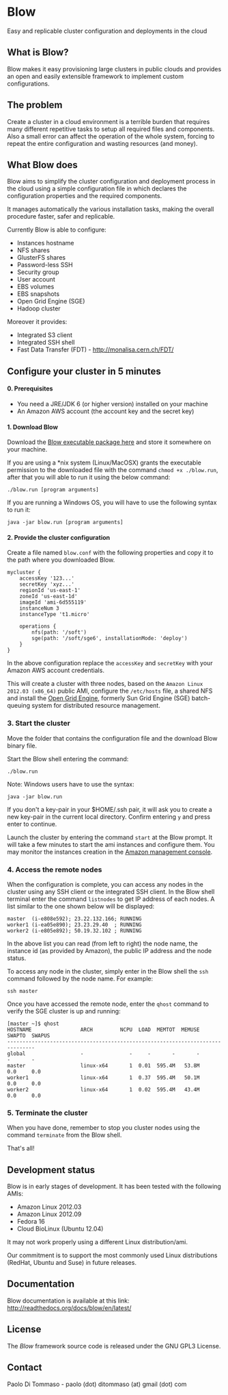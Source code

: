 Blow
====
Easy and replicable cluster configuration and deployments in the cloud

What is Blow?
-------------
Blow makes it easy provisioning large clusters in public clouds and
provides an open and easily extensible framework to implement custom configurations.

The problem
-----------
Create a cluster in a cloud environment is a terrible burden that requires many different
repetitive tasks to setup all required files and components. Also a small error can affect
the operation of the whole system, forcing to repeat the entire configuration and wasting
resources (and money).

What Blow does
--------------
Blow aims to simplify the cluster configuration and deployment process in the cloud using a simple
configuration file in which declares the configuration properties and the required components.

It manages automatically the various installation tasks, making the overall procedure faster,
safer and replicable.

Currently Blow is able to configure:

* Instances hostname
* NFS shares
* GlusterFS shares
* Password-less SSH
* Security group
* User account
* EBS volumes
* EBS snapshots
* Open Grid Engine (SGE)
* Hadoop cluster

Moreover it provides:

* Integrated S3 client
* Integrated SSH shell
* Fast Data Transfer (FDT) - http://monalisa.cern.ch/FDT/


Configure your cluster in 5 minutes
-----------------------------------

#### 0. Prerequisites
* You need a JRE/JDK 6 (or higher version) installed on your machine
* An Amazon AWS account (the account key and the secret key)

#### 1. Download Blow

Download the <a href="http://dl.dropbox.com/u/376524/blow/blow.run">Blow executable package here</a> and
store it somewhere on your machine.

If you are using a *nix system (Linux/MacOSX) grants the executable permission to the downloaded file with the command
`chmod +x ./blow.run`, after that you will able to run it using the below command:

    ./blow.run [program arguments]

If you are running a Windows OS, you will have to use the following syntax to run it:

    java -jar blow.run [program arguments]

#### 2. Provide the cluster configuration

Create a file named `blow.conf` with the following properties and copy it
to the path where you downloaded Blow.

    mycluster {
        accessKey '123...'
        secretKey 'xyz...'
        regionId 'us-east-1'
        zoneId 'us-east-1d'
        imageId '﻿ami-6d555119'
        instanceNum 3
        instanceType 't1.micro'

        operations {
    	    nfs(path: '/soft')
            sge(path: '/soft/sge6', installationMode: 'deploy')
        }
    }

In the above configuration replace the `accessKey` and `secretKey` with your Amazon AWS account credentials.

This will create a cluster with three nodes, based on the `Amazon Linux 2012.03 (x86_64)` public AMI, configure the
`/etc/hosts` file, a shared NFS and install the <a href="http://gridscheduler.sourceforge.net" target="_blank">Open Grid Engine</a>,
formerly Sun Grid Engine (SGE) batch-queuing system for distributed resource management.

### 3. Start the cluster

Move the folder that contains the configuration file and the download Blow binary file.

Start the Blow shell entering the command:

    ./blow.run


Note: Windows users have to use the syntax:

    java -jar blow.run


If you don't a key-pair in your $HOME/.ssh pair, it will ask you to create a new key-pair in the current local directory.
Confirm entering `y` and press enter to continue.

Launch the cluster by entering the command `start` at the Blow prompt. It will take a few minutes to start
the ami instances and configure them. You may monitor the instances creation in the
<a href="https://console.aws.amazon.com" target="_blank">Amazon management console</a>.

### 4. Access the remote nodes

When the configuration is complete, you can access any nodes in the cluster using any SSH client or the integrated SSH client.
In the Blow shell terminal enter the command `listnodes` to get IP address of each nodes.
A list similar to the one shown below will be displayed:

    master  (i-e808e592); 23.22.132.166; RUNNING
    worker1 (i-ea05e890); 23.23.29.40  ; RUNNING
    worker2 (i-e805e892); 50.19.32.102 ; RUNNING

In the above list you can read (from left to right) the node name, the instance id (as provided by Amazon), the public IP address
and the node status.

To access any node in the cluster, simply enter in the Blow shell the `ssh` command followed by the node name. For example:

    ssh master

Once you have accessed the remote node, enter the `qhost` command to verify the SGE cluster is up and running:

    [master ~]$ qhost
    HOSTNAME                ARCH         NCPU  LOAD  MEMTOT  MEMUSE  SWAPTO  SWAPUS
    -------------------------------------------------------------------------------
    global                  -               -     -       -       -       -       -
    master                  linux-x64       1  0.01  595.4M   53.8M     0.0     0.0
    worker1                 linux-x64       1  0.37  595.4M   50.1M     0.0     0.0
    worker2                 linux-x64       1  0.02  595.4M   43.4M     0.0     0.0


### 5. Terminate the cluster

When you have done, remember to stop you cluster nodes using the command `terminate` from the Blow shell.

That's all!

Development status
------------------
Blow is in early stages of development. It has been tested with the following AMIs:

* Amazon Linux 2012.03
* Amazon Linux 2012.09
* Fedora 16
* Cloud BioLinux (Ubuntu 12.04)

It may not work properly using a different Linux distribution/ami.

Our commitment is to support the most commonly used Linux distributions (RedHat, Ubuntu and Suse) in future releases.

Documentation
-------------

Blow documentation is available at this link: http://readthedocs.org/docs/blow/en/latest/

License
-------

The *Blow* framework source code is released under the GNU GPL3 License.

Contact
-------
Paolo Di Tommaso - paolo (dot) ditommaso (at) gmail (dot) com